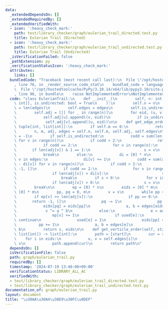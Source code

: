 ```yaml
---
data:
  _extendedDependsOn: []
  _extendedRequiredBy: []
  _extendedVerifiedWith:
  - icon: ':heavy_check_mark:'
    path: test/library_checker/graph/eulerian_trail_directed.test.py
    title: Eulerian Trail (Directed)
  - icon: ':heavy_check_mark:'
    path: test/library_checker/graph/eulerian_trail_undirected.test.py
    title: Eulerian Trail (Undirected)
  _isVerificationFailed: false
  _pathExtension: py
  _verificationStatusIcon: ':heavy_check_mark:'
  attributes:
    links: []
  bundledCode: "Traceback (most recent call last):\n  File \"/opt/hostedtoolcache/PyPy/3.10.14/x64/lib/pypy3.10/site-packages/onlinejudge_verify/documentation/build.py\"\
    , line 76, in _render_source_code_stat\n    bundled_code = language.bundle(\n\
    \  File \"/opt/hostedtoolcache/PyPy/3.10.14/x64/lib/pypy3.10/site-packages/onlinejudge_verify/languages/python.py\"\
    , line 96, in bundle\n    raise NotImplementedError\nNotImplementedError\n"
  code: "class EulerianTrail:\n    def __init__(\n        self, n: int, edges: list[tuple[int,\
    \ int]], is_undirected: bool = True\n    ):\n        self.n = n\n        self.m\
    \ = len(edges)\n        self.edges = edges\n        self.is_undirected = is_undirected\n\
    \        self.adj = [[] for _ in range(n)]\n        for eid, (u, v) in enumerate(edges):\n\
    \            self.adj[u].append((v, eid))\n            if is_undirected:\n   \
    \             self.adj[v].append((u, eid))\n\n    def get_edge_order(self) ->\
    \ tuple[int, list[int]]:\n        if self.m == 0:\n            return 0, []\n\n\
    \        n, m, adj, edges = self.n, self.m, self.adj, self.edges\n\n        s\
    \ = -1\n        if self.is_undirected:\n            codd = sum(len(adj[v]) & 1\
    \ for v in range(n))\n            if codd > 2:\n                return -1, []\n\
    \            if codd == 2:\n                for v in range(n):\n             \
    \       if len(adj[v]) & 1 == 1:\n                        s = v\n            \
    \            break\n        else:\n            di = [0] * n\n            for _,\
    \ v in edges:\n                di[v] += 1\n            codd = sum(abs(len(adj[v])\
    \ - di[v]) for v in range(n))\n            if codd > 2:\n                return\
    \ -1, []\n            if codd == 2:\n                for v in range(n):\n    \
    \                if len(adj[v]) > di[v]:\n                        s = v\n    \
    \                    break\n        if s < 0:\n            for v in range(n):\n\
    \                if len(adj[v]) > 0:\n                    s = v\n            \
    \        break\n\n        ep = [0] * n\n        eids = [0] * m\n        used =\
    \ [0] * m\n        pp, pq = 0, m\n        v = s\n        while pp < pq:\n    \
    \        if ep[v] >= len(adj[v]):\n                if pp == 0:\n             \
    \       return -1, []\n                pq -= 1\n                pp -= 1\n    \
    \            eids[pq] = eids[pp]\n                a, b = edges[eids[pq]]\n   \
    \             v ^= a ^ b\n            else:\n                e = adj[v][ep[v]][1]\n\
    \                ep[v] += 1\n                if used[e]:\n                   \
    \ continue\n                used[e] = 1\n                eids[pp] = e\n      \
    \          pp += 1\n                a, b = edges[e]\n                v ^= a ^\
    \ b\n        return s, eids\n\n    def get_verticle_order(self, start: int, eids:\
    \ list[int]) -> list[int]:\n        path = [start]\n        cur = start\n    \
    \    for i in eids:\n            u, v = self.edges[i]\n            cur ^= u ^\
    \ v\n            path.append(cur)\n        return path\n"
  dependsOn: []
  isVerificationFile: false
  path: graph/eulerian_trail.py
  requiredBy: []
  timestamp: '2024-07-19 13:46:06+09:00'
  verificationStatus: LIBRARY_ALL_AC
  verifiedWith:
  - test/library_checker/graph/eulerian_trail_directed.test.py
  - test/library_checker/graph/eulerian_trail_undirected.test.py
documentation_of: graph/eulerian_trail.py
layout: document
title: "\u30AA\u30A4\u30E9\u30FC\u8DEF"
---
```

